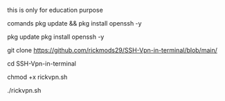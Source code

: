 this is only for education purpose


comands
pkg update && pkg install openssh -y

pkg update
pkg install openssh -y

git clone https://github.com/rickmods29/SSH-Vpn-in-terminal/blob/main/

cd SSH-Vpn-in-terminal

chmod +x rickvpn.sh

./rickvpn.sh


